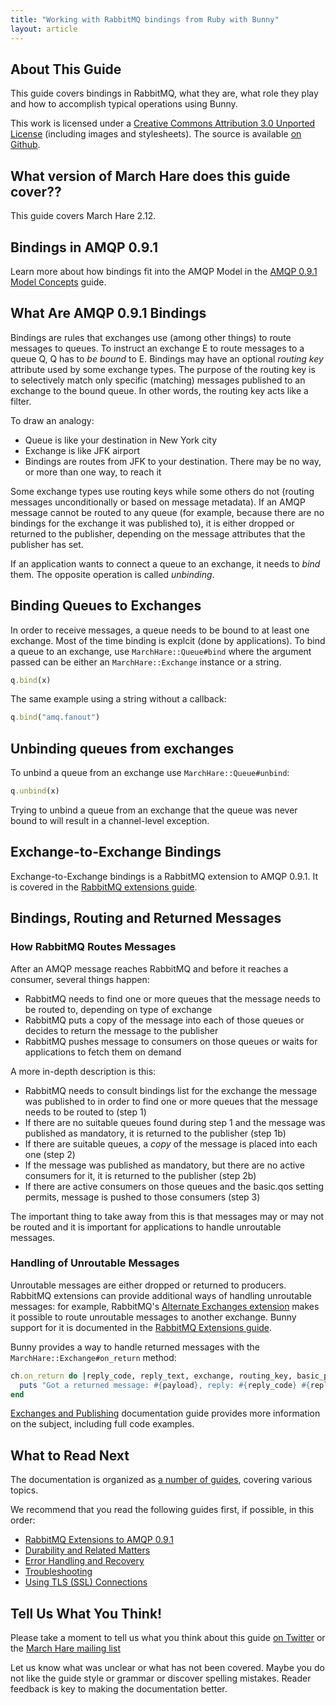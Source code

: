 ```yaml
---
title: "Working with RabbitMQ bindings from Ruby with Bunny"
layout: article
---
```


## About This Guide

This guide covers bindings in RabbitMQ, what they are, what role they play and how to accomplish typical operations using Bunny.

This work is licensed under a <a rel="license" href="http://creativecommons.org/licenses/by/3.0/">Creative Commons Attribution 3.0 Unported License</a>
(including images and stylesheets). The source is available [on Github](https://github.com/ruby-amqp/rubymarchhare.info).


## What version of March Hare does this guide cover??

This guide covers March Hare 2.12.


## Bindings in AMQP 0.9.1

Learn more about how bindings fit into the AMQP Model in the [AMQP 0.9.1 Model Concepts](http://www.rabbitmq.com/tutorials/amqp-concepts.html) guide.


## What Are AMQP 0.9.1 Bindings

Bindings are rules that exchanges use (among other things) to route messages to queues. To instruct an exchange E to route messages to a queue Q, Q has to _be bound_ to E.
Bindings may have an optional _routing key_ attribute used by some exchange types. The purpose of the routing key is to selectively match only specific (matching) messages
published to an exchange to the bound queue. In other words, the routing key acts like a filter.

To draw an analogy:

 * Queue is like your destination in New York city
 * Exchange is like JFK airport
 * Bindings are routes from JFK to your destination. There may be no way, or more than one way, to reach it

Some exchange types use routing keys while some others do not (routing messages unconditionally or based on message metadata). If an AMQP message cannot be routed to any
queue (for example, because there are no bindings for the exchange it was published to), it is either dropped or returned to the publisher, depending on the message
attributes that the publisher has set.

If an application wants to connect a queue to an exchange, it needs to _bind_ them. The opposite operation is called _unbinding_.

## Binding Queues to Exchanges

In order to receive messages, a queue needs to be bound to at least one exchange. Most of the time binding is explcit (done by applications).
To bind a queue to an exchange, use `MarchHare::Queue#bind` where the argument passed can be either an `MarchHare::Exchange` instance or a string.

``` ruby
q.bind(x)
```

The same example using a string without a callback:

``` ruby
q.bind("amq.fanout")
```


## Unbinding queues from exchanges

To unbind a queue from an exchange use `MarchHare::Queue#unbind`:

``` ruby
q.unbind(x)
```
<span class="note">Trying to unbind a queue from an exchange that the queue was never bound to will result in a channel-level exception.</span>


## Exchange-to-Exchange Bindings

Exchange-to-Exchange bindings is a RabbitMQ extension to AMQP 0.9.1. It is covered in the [RabbitMQ extensions guide](/articles/extensions.html).


## Bindings, Routing and Returned Messages

### How RabbitMQ Routes Messages

After an AMQP message reaches RabbitMQ and before it reaches a consumer, several things happen:

 * RabbitMQ needs to find one or more queues that the message needs to be routed to, depending on type of exchange
 * RabbitMQ puts a copy of the message into each of those queues or decides to return the message to the publisher
 * RabbitMQ pushes message to consumers on those queues or waits for applications to fetch them on demand

A more in-depth description is this:

 * RabbitMQ needs to consult bindings list for the exchange the message was published to in order to find one or more queues that the message needs to be routed to (step 1)
 * If there are no suitable queues found during step 1 and the message was published as mandatory, it is returned to the publisher (step 1b)
 * If there are suitable queues, a _copy_ of the message is placed into each one (step 2)
 * If the message was published as mandatory, but there are no active consumers for it, it is returned to the publisher (step 2b)
 * If there are active consumers on those queues and the basic.qos setting permits, message is pushed to those consumers (step 3)

The important thing to take away from this is that messages may or may not be routed and it is important for applications to handle unroutable messages.

### Handling of Unroutable Messages

Unroutable messages are either dropped or returned to producers. RabbitMQ extensions can provide additional ways of handling unroutable messages: for example,
RabbitMQ's [Alternate Exchanges extension](http://www.rabbitmq.com/ae.html) makes it possible to route unroutable messages to another exchange.
Bunny support for it is documented in the [RabbitMQ Extensions guide](/articles/extensions.html).

Bunny provides a way to handle returned messages with the `MarchHare::Exchange#on_return` method:

``` ruby
ch.on_return do |reply_code, reply_text, exchange, routing_key, basic_properties, payload|
  puts "Got a returned message: #{payload}, reply: #{reply_code} #{reply_text}"
end
```

[Exchanges and Publishing](/articles/exchanges.html) documentation guide provides more information on the subject, including full code examples.


## What to Read Next

The documentation is organized as [a number of guides](/articles/guides.html), covering various topics.

We recommend that you read the following guides first, if possible, in this order:

 * [RabbitMQ Extensions to AMQP 0.9.1](/articles/extensions.html)
 * [Durability and Related Matters](/articles/durability.html)
 * [Error Handling and Recovery](/articles/error_handling.html)
 * [Troubleshooting](/articles/troubleshooting.html)
 * [Using TLS (SSL) Connections](/articles/tls.html)


## Tell Us What You Think!

Please take a moment to tell us what you think about this guide [on Twitter](http://twitter.com/rubyamqp) or the [March Hare mailing list](https://groups.google.com/forum/#!forum/ruby-amqp)

Let us know what was unclear or what has not been covered. Maybe you do not like the guide style or grammar or discover spelling mistakes. Reader feedback is key to making the documentation better.
